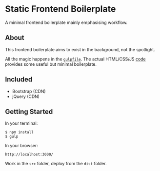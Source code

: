 Static Frontend Boilerplate
====

A minimal frontend boilerplate mainly emphasising workflow.

## About

This frontend boilerplate aims to exist in the background, not the spotlight.

All the magic happens in the [`gulpfile`](https://github.com/synechron-development/html-css-template/blob/master/gulpfile.js). The actual HTML/CSS/JS [code](https://github.com/synechron-development/html-css-template/tree/master/src) provides some useful but minimal boilerplate.

## Included

- Bootstrap (CDN)
- jQuery (CDN)

## Getting Started

In your terminal:

```shell
$ npm install
$ gulp
```

In your browser:

```shell
http://localhost:3000/
```

Work in the `src` folder, deploy from the `dist` folder.

